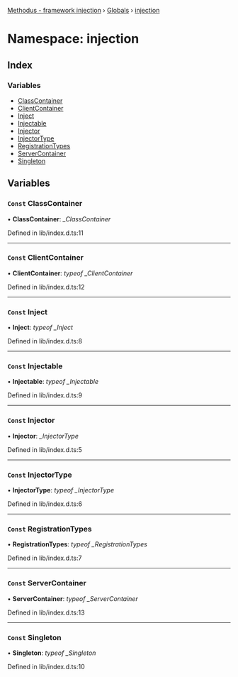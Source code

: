 [Methodus - framework injection](../README.md) › [Globals](../globals.md) › [injection](injection.md)

# Namespace: injection

## Index

### Variables

* [ClassContainer](injection.md#const-classcontainer)
* [ClientContainer](injection.md#const-clientcontainer)
* [Inject](injection.md#const-inject)
* [Injectable](injection.md#const-injectable)
* [Injector](injection.md#const-injector)
* [InjectorType](injection.md#const-injectortype)
* [RegistrationTypes](injection.md#const-registrationtypes)
* [ServerContainer](injection.md#const-servercontainer)
* [Singleton](injection.md#const-singleton)

## Variables

### `Const` ClassContainer

• **ClassContainer**: *_ClassContainer*

Defined in lib/index.d.ts:11

___

### `Const` ClientContainer

• **ClientContainer**: *typeof _ClientContainer*

Defined in lib/index.d.ts:12

___

### `Const` Inject

• **Inject**: *typeof _Inject*

Defined in lib/index.d.ts:8

___

### `Const` Injectable

• **Injectable**: *typeof _Injectable*

Defined in lib/index.d.ts:9

___

### `Const` Injector

• **Injector**: *_InjectorType*

Defined in lib/index.d.ts:5

___

### `Const` InjectorType

• **InjectorType**: *typeof _InjectorType*

Defined in lib/index.d.ts:6

___

### `Const` RegistrationTypes

• **RegistrationTypes**: *typeof _RegistrationTypes*

Defined in lib/index.d.ts:7

___

### `Const` ServerContainer

• **ServerContainer**: *typeof _ServerContainer*

Defined in lib/index.d.ts:13

___

### `Const` Singleton

• **Singleton**: *typeof _Singleton*

Defined in lib/index.d.ts:10
